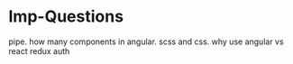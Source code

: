 # Imp-Questions

pipe.
how many components in angular.
scss and css.
why use angular vs react
redux
auth
